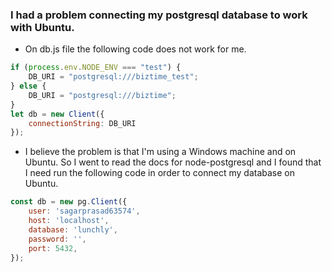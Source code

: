 ### I had a problem connecting my postgresql database to work with Ubuntu.
- On db.js file the following code does not work for me. 
```js
if (process.env.NODE_ENV === "test") {
    DB_URI = "postgresql:///biztime_test";
} else {
    DB_URI = "postgresql:///biztime";
}
let db = new Client({
    connectionString: DB_URI
});
```
- I believe the problem is that I'm using a Windows machine and on Ubuntu. So I went to read the docs for node-postgresql and I found that I need run the following code in order to connect my database on Ubuntu. 
```js
const db = new pg.Client({
    user: 'sagarprasad63574',
    host: 'localhost',
    database: 'lunchly',
    password: '',
    port: 5432,
});
```